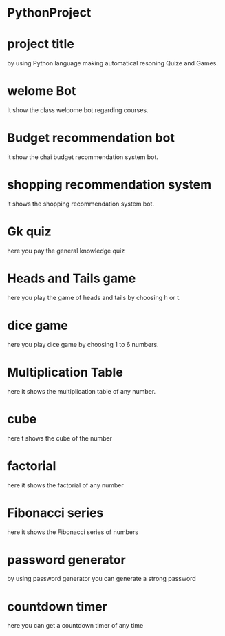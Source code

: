 # PythonProject
# project title 
by using Python language making automatical resoning Quize and Games.


# welome Bot
It show the class welcome bot regarding courses.
# Budget recommendation bot
it show the chai budget recommendation system bot.
# shopping recommendation system
it shows the shopping recommendation system bot.
# Gk quiz
here you pay the general knowledge quiz
# Heads and Tails game
here you play the game of heads and tails by choosing h or t.
# dice game
here you play dice game by choosing 1 to 6 numbers.
# Multiplication Table
here it shows the multiplication table of any number.
# cube
here t shows the cube of the number 
# factorial
here it shows the factorial of any number 
# Fibonacci series
here it shows the Fibonacci series of numbers
# password generator
by using password generator you can generate a strong password
# countdown timer
here you can get a countdown timer of any time
